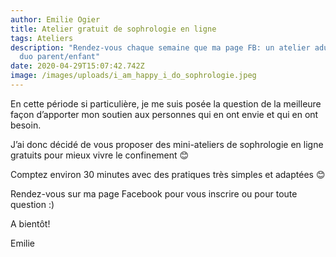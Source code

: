 ```yaml
---
author: Emilie Ogier
title: Atelier gratuit de sophrologie en ligne
tags: Ateliers
description: "Rendez-vous chaque semaine que ma page FB: un atelier adulte ou
  duo parent/enfant"
date: 2020-04-29T15:07:42.742Z
image: /images/uploads/i_am_happy_i_do_sophrologie.jpeg
---
```

En cette période si particulière, je me suis posée la question de la meilleure façon d’apporter mon soutien aux personnes qui en ont envie et qui en ont besoin.

J’ai donc décidé de vous proposer des mini-ateliers de sophrologie en ligne gratuits pour mieux vivre le confinement 😊 

Comptez environ 30 minutes avec des pratiques très simples et adaptées 😊 

Rendez-vous sur ma page Facebook pour vous inscrire ou pour toute question :)

A bientôt!

Emilie